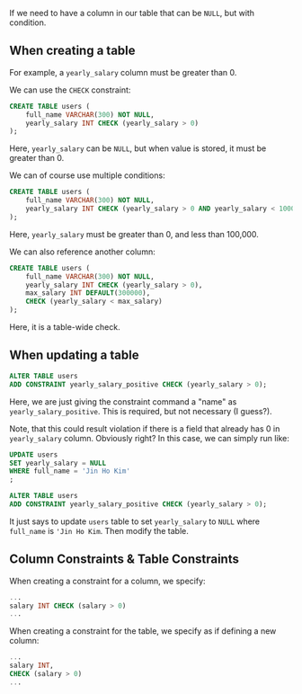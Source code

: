 If we need to have a column in our table that can be `NULL`, but with condition.

## When creating a table

For example, a `yearly_salary` column must be greater than 0.

We can use the `CHECK` constraint:
```sql
CREATE TABLE users (
	full_name VARCHAR(300) NOT NULL,
	yearly_salary INT CHECK (yearly_salary > 0)
);
```
Here, `yearly_salary` can be `NULL`, but when value is stored, it must be greater than 0.

We can of course use multiple conditions:
```sql
CREATE TABLE users (
	full_name VARCHAR(300) NOT NULL,
	yearly_salary INT CHECK (yearly_salary > 0 AND yearly_salary < 100000)
);
```
Here, `yearly_salary` must be greater than 0, and less than 100,000.

We can also reference another column:
```sql
CREATE TABLE users (
	full_name VARCHAR(300) NOT NULL,
	yearly_salary INT CHECK (yearly_salary > 0),
	max_salary INT DEFAULT(300000),
	CHECK (yearly_salary < max_salary)
);
```
Here, it is a table-wide check.

## When updating a table

```sql
ALTER TABLE users
ADD CONSTRAINT yearly_salary_positive CHECK (yearly_salary > 0);
```
Here, we are just giving the constraint command a "name" as `yearly_salary_positive`. This is required, but not necessary (I guess?).

Note, that this could result violation if there is a field that already has 0 in `yearly_salary` column. Obviously right?
In this case, we can simply run like:
```sql
UPDATE users
SET yearly_salary = NULL
WHERE full_name = 'Jin Ho Kim'
;

ALTER TABLE users
ADD CONSTRAINT yearly_salary_positive CHECK (yearly_salary > 0);
```
It just says to update `users` table to set `yearly_salary` to `NULL` where `full_name` is `'Jin Ho Kim`. Then modify the table.

## Column Constraints & Table Constraints

When creating a constraint for a column, we specify:
```sql
...
salary INT CHECK (salary > 0)
...
```

When creating a constraint for the table, we specify as if defining a new column:
```sql
...
salary INT,
CHECK (salary > 0)
...
```
